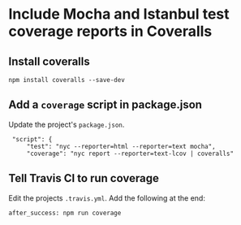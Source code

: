 # Include Mocha and Istanbul test coverage reports in Coveralls

## Install coveralls

```
npm install coveralls --save-dev
```

## Add a `coverage` script in package.json

Update the project's `package.json`.

```
 "script": {
     "test": "nyc --reporter=html --reporter=text mocha",
     "coverage": "nyc report --reporter=text-lcov | coveralls"
```    

## Tell Travis CI to run coverage

Edit the projects `.travis.yml`.
Add the following at the end:

```
after_success: npm run coverage
```